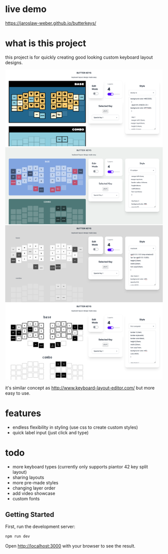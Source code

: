 
# live demo

https://jaroslaw-weber.github.io/butterkeys/

# what is this project

this project is for quickly creating good looking custom keyboard layout designs.

![Preview](p1.png)
![Preview](p2.png)
![Preview](p3.png)
![Preview](p4.png)

it's similar concept as http://www.keyboard-layout-editor.com/ but more easy to use.

# features

- endless flexibility in styling (use css to create custom styles)
- quick label input (just click and type)

# todo
- more keyboard types (currently only supports piantor 42 key split layout)
- sharing layouts
- more pre-made styles
- changing layer order
- add video showcase
- custom fonts


## Getting Started

First, run the development server:

```bash
npm run dev
```

Open [http://localhost:3000](http://localhost:3000) with your browser to see the result.
